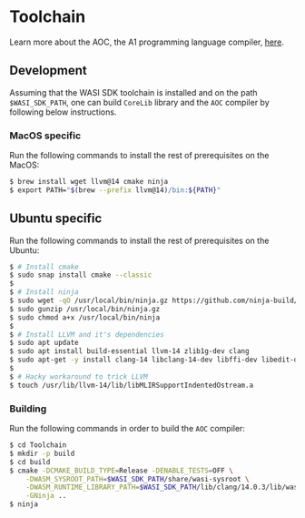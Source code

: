 # Toolchain

Learn more about the AOC, the A1 programming language compiler, [here](AOC/README.md).

## Development

Assuming that the WASI SDK toolchain is installed and on the path `$WASI_SDK_PATH`, one can build `CoreLib` library and the `AOC` compiler by following below instructions.

### MacOS specific

Run the following commands to install the rest of prerequisites on the MacOS:

```sh
$ brew install wget llvm@14 cmake ninja
$ export PATH="$(brew --prefix llvm@14)/bin:${PATH}"
```

## Ubuntu specific

Run the following commands to install the rest of prerequisites on the Ubuntu:

```sh
$ # Install cmake
$ sudo snap install cmake --classic
$
$ # Install ninja
$ sudo wget -qO /usr/local/bin/ninja.gz https://github.com/ninja-build/ninja/releases/latest/download/ninja-linux.zip
$ sudo gunzip /usr/local/bin/ninja.gz
$ sudo chmod a+x /usr/local/bin/ninja
$
$ # Install LLVM and it's dependencies
$ sudo apt update
$ sudo apt install build-essential llvm-14 zlib1g-dev clang
$ sudo apt-get -y install clang-14 libclang-14-dev libffi-dev libedit-dev libpfm4-dev libtinfo-dev
$
$ # Hacky workaround to trick LLVM
$ touch /usr/lib/llvm-14/lib/libMLIRSupportIndentedOstream.a
```

### Building

Run the following commands in order to build the `AOC` compiler:

```sh
$ cd Toolchain
$ mkdir -p build
$ cd build
$ cmake -DCMAKE_BUILD_TYPE=Release -DENABLE_TESTS=OFF \
    -DWASM_SYSROOT_PATH=$WASI_SDK_PATH/share/wasi-sysroot \
    -DWASM_RUNTIME_LIBRARY_PATH=$WASI_SDK_PATH/lib/clang/14.0.3/lib/wasi/libclang_rt.builtins-wasm32.a \
    -GNinja ..
$ ninja
```